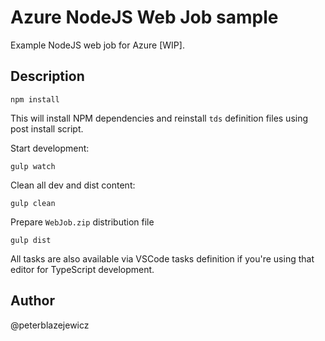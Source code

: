 # Azure NodeJS Web Job sample

Example NodeJS web job for Azure [WIP].
## Description

```
npm install
```
This will install NPM dependencies and reinstall `tds` definition files using post install script.

Start development:
```
gulp watch
```

Clean all dev and dist content:
```
gulp clean
```

Prepare `WebJob.zip` distribution file
```
gulp dist
```

All tasks are also available via VSCode tasks definition if you're using that editor for TypeScript development.


## Author
@peterblazejewicz